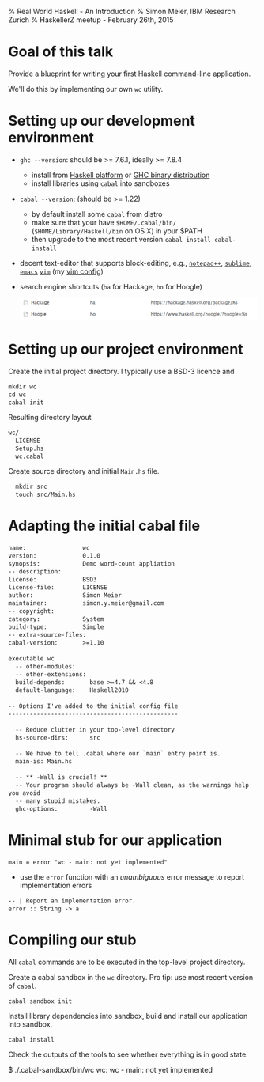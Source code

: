 % Real World Haskell - An Introduction
% Simon Meier, IBM Research Zurich
% HaskellerZ meetup - February 26th, 2015

Goal of this talk
=================

Provide a blueprint for writing your first Haskell command-line application.

We'll do this by implementing our own `wc` utility.


Setting up our development environment
======================================

- `ghc --version`: should be >= 7.6.1, ideally >= 7.8.4
    - install from [Haskell platform](https://www.haskell.org/platform/) or
      [GHC binary distribution](https://www.haskell.org/ghc/download)
    - install libraries using `cabal` into sandboxes

- `cabal --version`: (should be >= 1.22)
    - by default install some `cabal` from distro
    - make sure that your have `$HOME/.cabal/bin/`
      (`$HOME/Library/Haskell/bin` on OS X) in your $PATH
    - then upgrade to the most recent version `cabal install cabal-install`

- decent text-editor that supports block-editing, e.g.,
   [`notepad++`](http://notepad-plus-plus.org/features/column-mode-editing.html),
   [`sublime`](http://www.sublimetext.com/docs/selection),
   [`emacs`](https://www.gnu.org/software/emacs/manual/html_node/emacs/Rectangles.html)
   [`vim`](https://mkrmr.wordpress.com/2010/05/14/vim-tip-visual-block-editing/)
   (my [vim config](https://github.com/meiersi/dotfiles/blob/master/vim/.vimrc))

- search engine shortcuts (`ha` for Hackage, `ho` for Hoogle)

  ![Search engine shortcuts in Chrome](fig/hackage_and_hoogle.png)


Setting up our  project environment
===================================

Create the initial project directory. I typically use a BSD-3 licence and

~~~~
mkdir wc
cd wc
cabal init
~~~~

Resulting directory layout

~~~~
wc/
  LICENSE
  Setup.hs
  wc.cabal
~~~~

Create source directory and initial `Main.hs` file.

~~~~
  mkdir src
  touch src/Main.hs
~~~~


Adapting the initial cabal file
===============================

~~~~
name:                wc
version:             0.1.0
synopsis:            Demo word-count appliation
-- description:
license:             BSD3
license-file:        LICENSE
author:              Simon Meier
maintainer:          simon.y.meier@gmail.com
-- copyright:
category:            System
build-type:          Simple
-- extra-source-files:
cabal-version:       >=1.10

executable wc
  -- other-modules:
  -- other-extensions:
  build-depends:       base >=4.7 && <4.8
  default-language:    Haskell2010

-- Options I've added to the initial config file
------------------------------------------------

  -- Reduce clutter in your top-level directory
  hs-source-dirs:      src

  -- We have to tell .cabal where our `main` entry point is.
  main-is: Main.hs

  -- ** -Wall is crucial! **
  -- Your program should always be -Wall clean, as the warnings help you avoid
  -- many stupid mistakes.
  ghc-options:         -Wall
~~~~


Minimal stub for our application
================================

~~~~{.haskell}
main = error "wc - main: not yet implemented"
~~~~

- use the `error` function with an *unambiguous* error message to report
  implementation errors

~~~~{.haskell}
-- | Report an implementation error.
error :: String -> a
~~~~


Compiling our stub
==================

All `cabal` commands are to be executed in the top-level project directory.

Create a cabal sandbox in the `wc` directory. Pro tip: use most recent version
of `cabal`.

~~~~
cabal sandbox init
~~~~

Install library dependencies into sandbox, build and install our application
into sandbox.

~~~~
cabal install
~~~~

Check the outputs of the tools to see whether everything is in good state.





$ ./.cabal-sandbox/bin/wc 
wc: wc - main: not yet implemented

